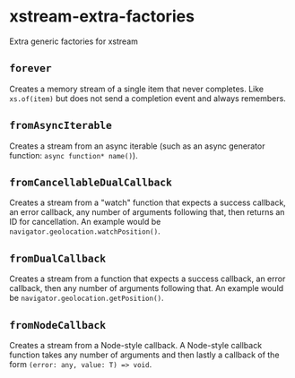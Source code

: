 # xstream-extra-factories

Extra generic factories for xstream

## `forever`

Creates a memory stream of a single item that never completes. 
Like `xs.of(item)` but does not send a completion event and always
remembers.

## `fromAsyncIterable`

Creates a stream from an async iterable (such as an async generator function: `async function* name()`).

## `fromCancellableDualCallback`

Creates a stream from a "watch" function that expects a success callback, an error callback,
any number of arguments following that, then returns an ID for cancellation. An example would
be `navigator.geolocation.watchPosition()`.

## `fromDualCallback`

Creates a stream from a function that expects a success callback, an error callback, then any
number of arguments following that. An example would be `navigator.geolocation.getPosition()`.

## `fromNodeCallback`

Creates a stream from a Node-style callback. A Node-style callback
function takes any number of arguments and then lastly a callback of the
form `(error: any, value: T) => void`.
